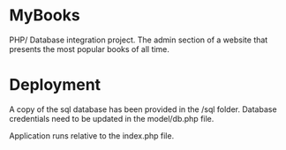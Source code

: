 # MyBooks
PHP/ Database integration project. The admin section of a website that presents the most popular books of all time.

# Deployment

A copy of the sql database has been provided in the /sql folder. Database credentials need to be updated in the model/db.php file.

Application runs relative to the index.php file.
